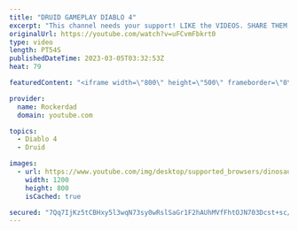 ```yaml
---
title: "DRUID GAMEPLAY DIABLO 4"
excerpt: "This channel needs your support! LIKE the VIDEOS. SHARE THEM. SUBSCRIBE. COMMENT! Join our Discord Server!"
originalUrl: https://youtube.com/watch?v=uFCvmFbkrt0
type: video
length: PT54S
publishedDateTime: 2023-03-05T03:32:53Z
heat: 79

featuredContent: "<iframe width=\"800\" height=\"500\" frameborder=\"0\" src=\"https://www.youtube.com/embed/uFCvmFbkrt0\" allow=\"accelerometer; autoplay; encrypted-media; gyroscope; picture-in-picture\" allowfullscreen></iframe>"

provider:
  name: Rockerdad
  domain: youtube.com

topics:
  - Diablo 4
  - Druid

images:
  - url: https://www.youtube.com/img/desktop/supported_browsers/dinosaur.png
    width: 1200
    height: 800
    isCached: true

secured: "7Qq7IjKz5tCBHxy5l3wqN73sy0wRslSaGr1F2hAUhMVfFhtOJN703Dcst+sc/IhYVInYG7oFUcP8PFfeUXrHkSuFjaXBl33kNy/93tvzIL3Emi/wmTYrRXIXAvtzjrYvgQEeXnhD7VluS/EsRxsGOvMcDDG0zzUiC4Kq8TEzQOdZ8IlCzAgI2bHn8LXcnn7eif4WhN0DVY55Fd4iTG34DQopzk5m0Manv5l2VFGjohpXYyeDes1a2ppNeodsm0ORV9Xw7YwHACzZHOw9RJKyW6x9RMuOgjIDaiJTXWhWOVjNbutObtvvrU7b38URqjUUAolN8OniFWtStXQXuSv8MxS5Qn5+roBU30Sf6swoezpujzQvISCP0gN3RSZ0wfZzmQW37J3/pD4MdoqKha/8chS7y5EjxqhW+KL2VyCWewQ=;J1xe2UzmNw9y5zqX1s0pFg=="
---
```


